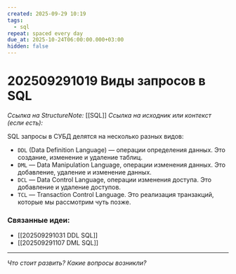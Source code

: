 ```yaml
---
created: 2025-09-29 10:19
tags:
  - sql
repeat: spaced every day
due_at: 2025-10-24T06:00:00.000+03:00
hidden: false
---
```

# 202509291019 Виды запросов в SQL

*Ссылка на StructureNote:* [[SQL]]
*Ссылка на исходник или контекст (если есть):*

SQL запросы в СУБД делятся на несколько разных видов:

- `DDL` (Data Definition Language) — операции определения данных. Это создание, изменение и удаление таблиц.
- `DML` — Data Manipulation Language, операции изменения данных. Это добавление, удаление и изменение данных.
- `DCL` — Data Control Language, операции изменения доступа. Это добавление и удаление доступов.
- `TCL` — Transaction Control Language. Это реализация транзакций, которые мы рассмотрим чуть позже.

### Связанные идеи:

* [[202509291031 DDL SQL]]
* [[202509291107 DML SQL]]

---

*Что стоит развить? Какие вопросы возникли?*
